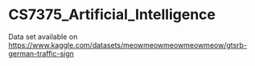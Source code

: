 # CS7375_Artificial_Intelligence
Data set available on https://www.kaggle.com/datasets/meowmeowmeowmeowmeow/gtsrb-german-traffic-sign
